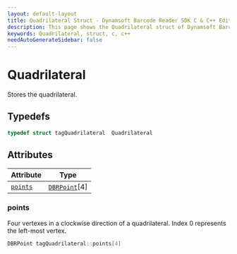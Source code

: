 ```yaml
---
layout: default-layout
title: Quadrilateral Struct - Dynamsoft Barcode Reader SDK C & C++ Edition
description: This page shows the Quadrilateral struct of Dynamsoft Barcode Reader SDK C & C++ Edition.
keywords: Quadrilateral, struct, c, c++
needAutoGenerateSidebar: false
---
```



# Quadrilateral
Stores the quadrilateral.  

## Typedefs

```cpp
typedef struct tagQuadrilateral  Quadrilateral 
```  

## Attributes
  
| Attribute | Type |
|---------- | ---- |
| [`points`](#points) | [`DBRPoint`](DBRPoint.md)[4] |


### points
Four vertexes in a clockwise direction of a quadrilateral. Index 0 represents the left-most vertex. 
```cpp
DBRPoint tagQuadrilateral::points[4]
```



